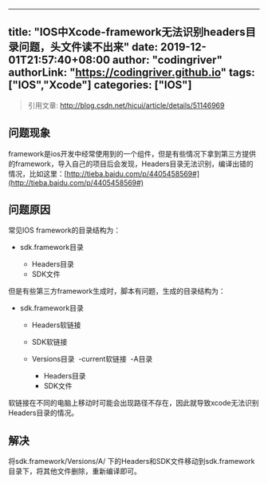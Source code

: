 ﻿
---
title: "IOS中Xcode-framework无法识别headers目录问题，头文件读不出来"
date: 2019-12-01T21:57:40+08:00
author: "codingriver"
authorLink: "https://codingriver.github.io"
 tags: ["IOS","Xcode"]
categories: ["IOS"]
---

<!--more-->


> 引用文章: http://blog.csdn.net/hicui/article/details/51146969

## 问题现象

framework是ios开发中经常使用到的一个组件，但是有些情况下拿到第三方提供的framework，导入自己的项目后会发现，Headers目录无法识别，编译出错的情况，比如这里：[http://tieba.baidu.com/p/4405458569#](http://tieba.baidu.com/p/4405458569#)

## 问题原因

常见IOS framework的目录结构为：

*   sdk.framework目录 

    *   Headers目录
    *   SDK文件

但是有些第三方framework生成时，脚本有问题，生成的目录结构为：

*   sdk.framework目录 

    *   Headers软链接
    *   SDK软链接
    *   Versions目录 
        -current软链接 
        -A目录 

        *   Headers目录
        *   SDK文件

软链接在不同的电脑上移动时可能会出现路径不存在，因此就导致xcode无法识别Headers目录的情况。

## 解决

将sdk.framework/Versions/A/ 下的Headers和SDK文件移动到sdk.framework目录下，将其他文件删除，重新编译即可。
